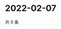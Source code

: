 # 2022-02-07

共 0 条

<!-- BEGIN WEIBO -->
<!-- 最后更新时间 Mon Feb 07 2022 16:17:22 GMT+0800 (China Standard Time) -->

<!-- END WEIBO -->
